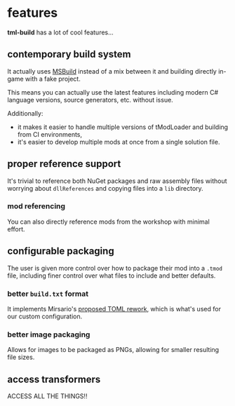 # features

**tml-build** has a lot of cool features...

## contemporary build system

It actually uses [MSBuild](https://en.wikipedia.org/wiki/MSBuild) instead of a mix between it and building directly in-game with a fake project.

This means you can actually use the latest features including modern C# language versions, source generators, etc. without issue.

Additionally:

- it makes it easier to handle multiple versions of tModLoader and building from CI environments,
- it's easier to develop multiple mods at once from a single solution file.

## proper reference support

It's trivial to reference both NuGet packages and raw assembly files without worrying about `dllReferences` and copying files into a `lib` directory.

### mod referencing

You can also directly reference mods from the workshop with minimal effort.

## configurable packaging

The user is given more control over how to package their mod into a `.tmod` file, including finer control over what files to include and better defaults.

### better `build.txt` format

It implements Mirsario's [proposed TOML rework](https://github.com/tModLoader/tModLoader/issues/4170), which is what's used for our custom configuration.

### better image packaging

Allows for images to be packaged as PNGs, allowing for smaller resulting file sizes.

## access transformers

ACCESS ALL THE THINGS!!
